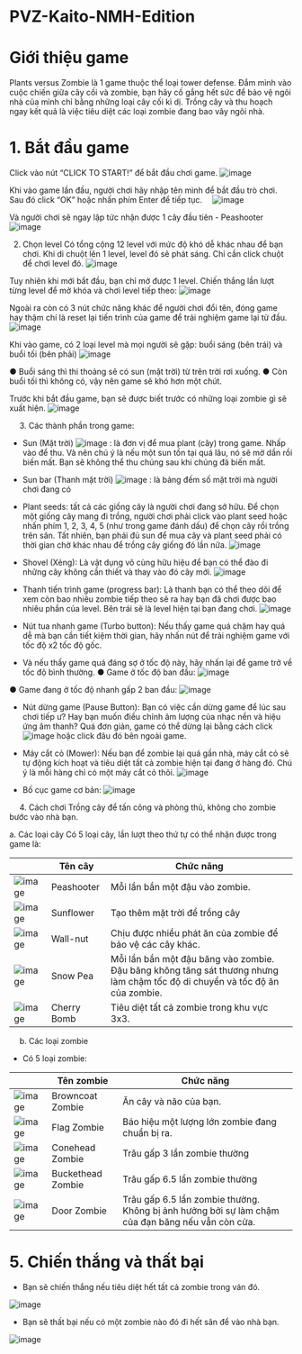 # PVZ-Kaito-NMH-Edition
# Giới thiệu game
Plants versus Zombie là 1 game thuộc thể loại tower defense. Đắm mình vào cuộc chiến giữa cây cối và zombie, bạn hãy cố gắng hết sức để bảo vệ ngôi nhà của mình chỉ bằng những loại cây cối kì dị. Trồng cây và thu hoạch ngay kết quả là việc tiêu diệt các loại zombie đang bao vây ngôi nhà.

# 1.	Bắt đầu game
Click vào nút “CLICK TO START!” để bắt đầu chơi game.
![image](https://user-images.githubusercontent.com/65478890/235644003-664c5a3f-65e3-4f55-a308-1388f379226f.png)

 
Khi vào game lần đầu, người chơi hãy nhập tên mình để bắt đầu trò chơi. Sau đó click “OK” hoặc nhấn phím Enter để tiếp tục.
  ![image](https://user-images.githubusercontent.com/65478890/235644015-ef6de0e5-1f8a-46de-bd92-6b626c9327c2.png)



Và người chơi sẽ ngay lập tức nhận được 1 cây đầu tiên - Peashooter
 ![image](https://user-images.githubusercontent.com/65478890/235644035-f2874cd6-d245-4651-b140-aad2575600ac.png)


2.	Chọn level
Có tổng cộng 12 level với mức độ khó dễ khác nhau để bạn chơi. Khi di chuột lên 1 level, level đó sẽ phát sáng. Chỉ cần click chuột để chơi level đó.
 ![image](https://user-images.githubusercontent.com/65478890/235644049-1eb15dbb-4df4-44b3-a089-e1bee0b1ebee.png)


Tuy nhiên khi mới bắt đầu, bạn chỉ mở được 1 level. Chiến thắng lần lượt từng level để mở khóa và chơi level tiếp theo:
 ![image](https://user-images.githubusercontent.com/65478890/235644063-6498c78f-1215-4c73-90d5-12c78b098d4e.png)


Ngoài ra còn có 3 nút chức năng khác để người chơi đổi tên, đóng game hay thậm chí là reset lại tiến trình của game để trải nghiệm game lại từ đầu.
 ![image](https://user-images.githubusercontent.com/65478890/235644088-098a0d06-de52-4b9b-8e23-f455681d954b.png)



Khi vào game, có 2 loại level mà mọi người sẽ gặp: buổi sáng (bên trái) và buổi tối (bên phải)
 ![image](https://user-images.githubusercontent.com/65478890/235644138-5a1078e7-c457-4f9a-8c1f-14ff6f799d73.png)

●	Buổi sáng thì thi thoảng sẽ có sun (mặt trời) từ trên trời rơi xuống.
●	Còn buổi tối thì không có, vậy nên game sẽ khó hơn một chút.

Trước khi bắt đầu game, bạn sẽ được biết trước có những loại zombie gì sẽ xuất hiện.
 ![image](https://user-images.githubusercontent.com/65478890/235644159-c816334a-4125-434c-ad80-3dc7a9f1724a.png)

 
3.	 Các thành phần trong game:
-	Sun (Mặt trời) ![image](https://user-images.githubusercontent.com/65478890/235644190-003a31d5-e403-4f3e-9ecb-7edf40ad0eff.png)
: là đơn vị để mua plant (cây) trong game. Nhấp vào để thu. Và nên chú ý là nếu một sun tồn tại quá lâu, nó sẽ mờ dần rồi biến mất. Bạn sẽ không thể thu chúng sau khi chúng đã biến mất.
 
-	Sun bar (Thanh mặt trời) ![image](https://user-images.githubusercontent.com/65478890/235644218-cdeb1b32-201a-418c-b2aa-4d8269a5b63e.png)
: là bảng đếm số mặt trời mà người chơi đang có
 
-	Plant seeds: tất cả các giống cây là người chơi đang sở hữu. Để chọn một giống cây mang đi trồng, người chơi phải click vào plant seed hoặc nhấn phím 1, 2, 3, 4, 5 (như trong game đánh dấu) để chọn cây rồi trồng trên sân. Tất nhiên, bạn phải đủ sun để mua cây và plant seed phải có thời gian chờ khác nhau để trồng cây giống đó lần nữa.
 ![image](https://user-images.githubusercontent.com/65478890/235644263-1622c04b-d871-43f6-a489-9b4bff17780b.png)

-	Shovel (Xẻng): Là vật dụng vô cùng hữu hiệu để bạn có thể đào đi những cây không cần thiết và thay vào đó cây mới.
 ![image](https://user-images.githubusercontent.com/65478890/235644282-0532175a-5a42-4703-a621-44c645b39192.png)

-	Thanh tiến trình game (progress bar): Là thanh bạn có thể theo dõi để xem còn bao nhiêu zombie tiếp theo sẽ ra hay bạn đã chơi được bao nhiêu phần của level. Bên trái sẽ là level hiện tại bạn đang chơi.
 ![image](https://user-images.githubusercontent.com/65478890/235644299-10aba29c-3230-4051-81b9-f15dca3bab76.png)

-	Nút tua nhanh game (Turbo button): Nếu thấy game quá chậm hay quá dễ mà bạn cần tiết kiệm thời gian, hãy nhấn nút để trải nghiệm game với tốc độ x2 tốc độ gốc.
-	Và nếu thấy game quá đáng sợ ở tốc độ này, hãy nhấn lại để game trở về tốc độ bình thường.
●	Game ở tốc độ ban đầu:  ![image](https://user-images.githubusercontent.com/65478890/235644327-f6565bed-b5bb-430c-b257-7de0b6b697e0.png)

●	Game đang ở tốc độ nhanh gấp 2 ban đầu:  ![image](https://user-images.githubusercontent.com/65478890/235644339-df10c132-2432-4b48-840a-897e9fbab4b1.png)


-	Nút dừng game (Pause Button): Bạn có việc cần dừng game để lúc sau chơi tiếp ư? Hay bạn muốn điều chỉnh âm lượng của nhạc nền và hiệu ứng âm thanh? Quá đơn giản, game có thể dừng lại bằng cách click ![image](https://user-images.githubusercontent.com/65478890/235644416-9889bcca-ff91-4a8f-aa6d-b5fc2b4f1d41.png)  hoặc click đâu đó bên ngoài game.
-	Máy cắt cỏ (Mower): Nếu bạn để zombie lại quá gần nhà, máy cắt cỏ sẽ tự động kích hoạt và tiêu diệt tất cả zombie hiện tại đang ở hàng đó. Chú ý là mỗi hàng chỉ có một máy cắt cỏ thôi.
 ![image](https://user-images.githubusercontent.com/65478890/235644448-0aeeb06a-e177-4fd0-95c5-e0baee99b2d0.png)


-	Bố cục game cơ bản:
 ![image](https://user-images.githubusercontent.com/65478890/235644476-8fa38f42-60b6-4ea2-8fc0-c40a09353ed8.png)


 
4.	 Cách chơi
Trồng cây để tấn công và phòng thủ, không cho zombie bước vào nhà bạn.

a.	Các loại cây
Có 5 loại cây, lần lượt theo thứ tự có thể nhận được trong game là:

||Tên cây	|Chức năng|
|-|-|-|
|![image](https://user-images.githubusercontent.com/65478890/235644737-20b7af78-0629-41c1-aa9e-455a9377eaff.png)|Peashooter	|Mỗi lần bắn một đậu vào zombie.|
|![image](https://user-images.githubusercontent.com/65478890/235644753-b66d018a-3ffe-42fd-906c-28cf985c27b6.png)|Sunflower	|Tạo thêm mặt trời để trồng cây|
|![image](https://user-images.githubusercontent.com/65478890/235644793-a5039d3d-dfaa-4721-a5c7-4f64ddc63d7b.png)|Wall-nut	|Chịu được nhiều phát ăn của zombie để bảo vệ các cây khác.|
|![image](https://user-images.githubusercontent.com/65478890/235644820-78cdb1cc-a30e-4b2e-898d-99c3456bc634.png)|Snow Pea	|Mỗi lần bắn một đậu băng vào zombie. Đậu băng không tăng sát thương nhưng làm chậm tốc độ di chuyển và tốc độ ăn của zombie.|
|![image](https://user-images.githubusercontent.com/65478890/235644838-96dcb09f-a49a-4cc0-bfab-459eecd4b040.png)|Cherry Bomb	|Tiêu diệt tất cả zombie trong khu vực 3x3.|

 
b.	Các loại zombie
-	Có 5 loại zombie:

||Tên zombie 	|Chức năng|
|-|-|-|
|![image](https://user-images.githubusercontent.com/65478890/235644897-e0f7fb94-3eee-4c20-8b13-751837dff84b.png)|Browncoat Zombie	|Ăn cây và não của bạn.|
|![image](https://user-images.githubusercontent.com/65478890/235644926-9ba95a6c-e4e9-4df3-b964-59e1dd2e0c81.png)|Flag Zombie	|Báo hiệu một lượng lớn zombie đang chuẩn bị ra.|
|![image](https://user-images.githubusercontent.com/65478890/235644956-95940313-e349-4ab2-a669-818030be4f5a.png)|Conehead Zombie	|Trâu gấp 3 lần zombie thường|
|![image](https://user-images.githubusercontent.com/65478890/235644975-45e2618b-84e7-4e5a-88f0-32228dbb2c76.png)|Buckethead Zombie	|Trâu gấp 6.5 lần zombie thường|
|![image](https://user-images.githubusercontent.com/65478890/235644995-cc8c1f86-335e-4272-a2ec-3af6b88dfca5.png)|Door Zombie	|Trâu gấp 6.5 lần zombie thường. Không bị ảnh hưởng bởi sự làm chậm của đạn băng nếu vẫn còn cửa.|
  
# 5. Chiến thắng và thất bại
- Bạn sẽ chiến thắng nếu tiêu diệt hết tất cả zombie trong ván đó.

![image](https://user-images.githubusercontent.com/65478890/235645245-c6c311d6-74b9-4fe2-b76a-930781573535.png)


- Bạn sẽ thất bại nếu có một zombie nào đó đi hết sân để vào nhà bạn.

![image](https://user-images.githubusercontent.com/65478890/235645414-1bbb03a1-4f25-42e0-b9cf-3267d4d11c27.png)



  
